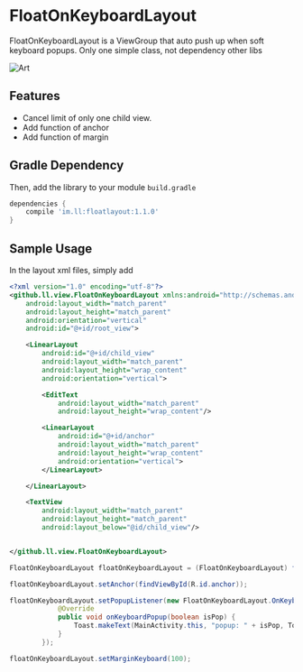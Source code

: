 # FloatOnKeyboardLayout

FloatOnKeyboardLayout is a ViewGroup that auto push up when soft keyboard popups. Only one simple class, not dependency other libs

![Art](https://github.com/llwl1982/FloatOnKeyboardLayout/blob/master/doc/demo.gif)

## Features
- Cancel limit of only one child view.
- Add function of anchor
- Add function of margin  

## Gradle Dependency

Then, add the library to your module `build.gradle`
```gradle
dependencies {
    compile 'im.ll:floatlayout:1.1.0'
}
```

## Sample Usage
In the layout xml files, simply add 

```xml
<?xml version="1.0" encoding="utf-8"?>
<github.ll.view.FloatOnKeyboardLayout xmlns:android="http://schemas.android.com/apk/res/android"
    android:layout_width="match_parent"
    android:layout_height="match_parent"
    android:orientation="vertical"
    android:id="@+id/root_view">

    <LinearLayout
        android:id="@+id/child_view"
        android:layout_width="match_parent"
        android:layout_height="wrap_content"
        android:orientation="vertical">

        <EditText
            android:layout_width="match_parent"
            android:layout_height="wrap_content"/>

        <LinearLayout
            android:id="@+id/anchor"
            android:layout_width="match_parent"
            android:layout_height="wrap_content"
            android:orientation="vertical">
        </LinearLayout>

    </LinearLayout>

    <TextView
        android:layout_width="match_parent"
        android:layout_height="match_parent"
        android:layout_below="@id/child_view"/>


</github.ll.view.FloatOnKeyboardLayout>

```

```Java
FloatOnKeyboardLayout floatOnKeyboardLayout = (FloatOnKeyboardLayout) findViewById(R.id.root_view);

floatOnKeyboardLayout.setAnchor(findViewById(R.id.anchor));

floatOnKeyboardLayout.setPopupListener(new FloatOnKeyboardLayout.OnKeyboardPopupListener() {
            @Override
            public void onKeyboardPopup(boolean isPop) {
                Toast.makeText(MainActivity.this, "popup: " + isPop, Toast.LENGTH_SHORT).show();
            }
        });

floatOnKeyboardLayout.setMarginKeyboard(100);
```


